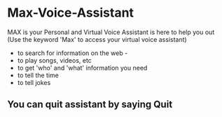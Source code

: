 # Max-Voice-Assistant
MAX is your Personal and Virtual Voice Assistant is here to help you out (Use the keyword 'Max' to access your virtual  voice assistant)

* to search for information on the web - 
* to play songs, videos, etc
* to get 'who' and 'what' information you need 
* to tell the time
* to tell jokes

## You can quit assistant by saying Quit
